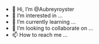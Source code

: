 - 👋 Hi, I’m @Aubreyroyster
- 👀 I’m interested in ...
- 🌱 I’m currently learning ...
- 💞️ I’m looking to collaborate on ...
- 📫 How to reach me ...

<!---
Aubreyroyster/Aubreyroyster is a ✨ special ✨ repository because its `README.md` (this file) appears on your GitHub profile.
You can click the Preview link to take a look at your changes.
--->
